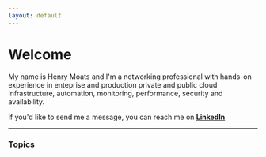 ```yaml
---
layout: default
---
```

# Welcome

My name is Henry Moats and I'm a networking professional with hands-on experience in enteprise and production private and public cloud infrastructure, automation, monitoring, performance, security and availability.

If you'd like to send me a message, you can reach me on **[LinkedIn](https://linkedin.com/in/hmoats)**  

---

### Topics

